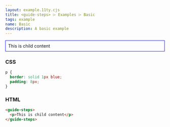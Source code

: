 ```yaml
---
layout: example.11ty.cjs
title: <guide-steps> ⌲ Examples ⌲ Basic
tags: example
name: Basic
description: A basic example
---
```


<style>
  guide-steps p {
    border: solid 1px blue;
    padding: 8px;
  }
</style>
<guide-steps>
  <p>This is child content</p>
</guide-steps>

<h3>CSS</h3>

```css
p {
  border: solid 1px blue;
  padding: 8px;
}
```

<h3>HTML</h3>

```html
<guide-steps>
  <p>This is child content</p>
</guide-steps>
```
